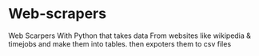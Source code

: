 # Web-scrapers
Web Scarpers With Python that takes data From websites  like wikipedia & timejobs and make them into tables. then expoters them to csv files
